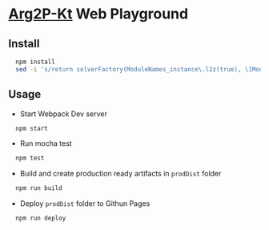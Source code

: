 # [Arg2P-Kt](https://github.com/tuProlog/arg2p-kt) Web Playground

## Install
```bash
  npm install
  sed -i 's/return solverFactory(ModuleNames_instance\.l2z(true), \[ModuleNames_instance\.l2z(false)\]);/return require\("\.\/2p-solve-classic\.js"\)\.it\.unibo\.tuprolog\.solve\.classic\.ClassicSolverFactory;/' node_modules/@tuprolog/arg2p-core/2p-solve.js
```

## Usage

- Start Webpack Dev server

```bash
  npm start
```

- Run mocha test

```bash
  npm test
```

- Build and create production ready artifacts in `prodDist` folder

```bash
  npm run build
```

- Deploy `prodDist` folder to Githun Pages

```bash
  npm run deploy
```
